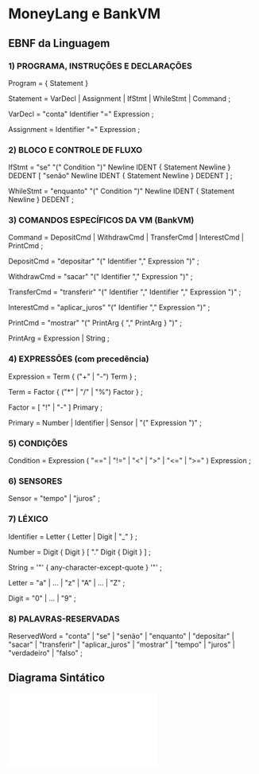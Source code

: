 # MoneyLang e BankVM

## EBNF da Linguagem

### 1) PROGRAMA, INSTRUÇÕES E DECLARAÇÕES

Program        = { Statement }

Statement     = VarDecl
              | Assignment
              | IfStmt
              | WhileStmt
              | Command ;
              
VarDecl       = "conta" Identifier "=" Expression ;

Assignment    = Identifier "=" Expression ;

### 2) BLOCO E CONTROLE DE FLUXO

IfStmt        = "se" "(" Condition ")" Newline
                IDENT { Statement Newline } DEDENT
                [ "senão" Newline
                  IDENT { Statement Newline } DEDENT ] ;

WhileStmt     = "enquanto" "(" Condition ")" Newline
                IDENT { Statement Newline } DEDENT ;
                
### 3) COMANDOS ESPECÍFICOS DA VM (BankVM)

Command       = DepositCmd
              | WithdrawCmd
              | TransferCmd
              | InterestCmd
              | PrintCmd ;

DepositCmd    = "depositar"  "(" Identifier "," Expression ")" ;

WithdrawCmd   = "sacar"      "(" Identifier "," Expression ")" ;

TransferCmd   = "transferir" "(" Identifier "," Identifier "," Expression ")" ;

InterestCmd   = "aplicar_juros" "(" Identifier "," Expression ")" ;

PrintCmd      = "mostrar" "(" PrintArg { "," PrintArg } ")" ;

PrintArg      = Expression | String ;

### 4) EXPRESSÕES (com precedência)

Expression    = Term { ("+" | "-") Term } ;

Term          = Factor { ("*" | "/" | "%") Factor } ;

Factor        = [ "!" | "-" ] Primary ;

Primary       = Number
              | Identifier
              | Sensor
              | "(" Expression ")" ;


### 5) CONDIÇÕES

Condition     = Expression ( "==" | "!=" | "<" | ">" | "<=" | ">=" ) Expression ;

### 6) SENSORES

Sensor        = "tempo" | "juros" ;

### 7) LÉXICO

Identifier    = Letter { Letter | Digit | "_" } ;

Number        = Digit { Digit } [ "." Digit { Digit } ] ;

String        = '"' { any-character-except-quote } '"' ;

Letter        = "a" | … | "z" | "A" | … | "Z" ;

Digit         = "0" | … | "9" ;

### 8) PALAVRAS-RESERVADAS

ReservedWord   = "conta" | "se" | "senão" | "enquanto"
               | "depositar" | "sacar" | "transferir" | "aplicar_juros"
               | "mostrar" | "tempo" | "juros"
               | "verdadeiro" | "falso" ;

               
## Diagrama Sintático

![Diagrama Sintático](diagrama_sintatico.pdf)
